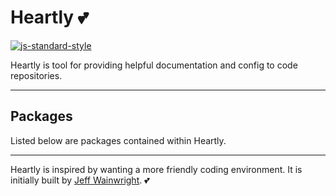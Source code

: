 # Heartly 💕

[![js-standard-style](https://img.shields.io/badge/code%20style-standard-brightgreen.svg)](http://standardjs.com)

Heartly is tool for providing helpful documentation and config to code repositories.

---

## Packages

Listed below are packages contained within Heartly.

---

Heartly is inspired by wanting a more friendly coding environment.
It is initially built by [Jeff Wainwright](https://github.com/yowainwright). 💕
